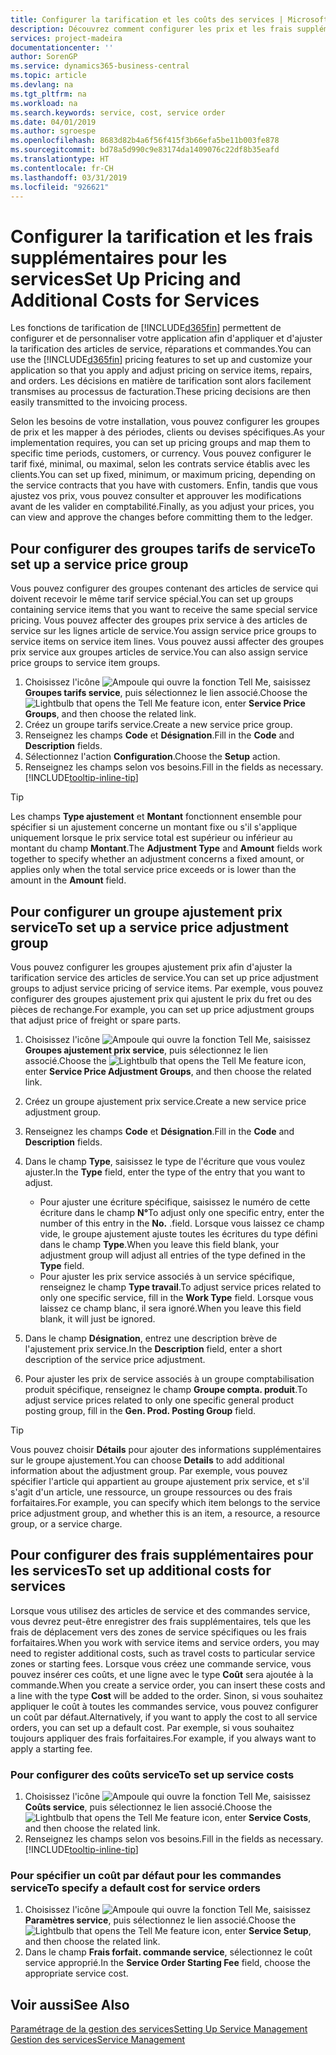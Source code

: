 ```yaml
---
title: Configurer la tarification et les coûts des services | Microsoft Docs
description: Découvrez comment configurer les prix et les frais supplémentaires des services.
services: project-madeira
documentationcenter: ''
author: SorenGP
ms.service: dynamics365-business-central
ms.topic: article
ms.devlang: na
ms.tgt_pltfrm: na
ms.workload: na
ms.search.keywords: service, cost, service order
ms.date: 04/01/2019
ms.author: sgroespe
ms.openlocfilehash: 8683d82b4a6f56f415f3b66efa5be11b003fe878
ms.sourcegitcommit: bd78a5d990c9e83174da1409076c22df8b35eafd
ms.translationtype: HT
ms.contentlocale: fr-CH
ms.lasthandoff: 03/31/2019
ms.locfileid: "926621"
---
```

# <a name="set-up-pricing-and-additional-costs-for-services"></a><span data-ttu-id="36da0-103">Configurer la tarification et les frais supplémentaires pour les services</span><span class="sxs-lookup"><span data-stu-id="36da0-103">Set Up Pricing and Additional Costs for Services</span></span>
<span data-ttu-id="36da0-104">Les fonctions de tarification de [!INCLUDE[d365fin](includes/d365fin_md.md)] permettent de configurer et de personnaliser votre application afin d'appliquer et d'ajuster la tarification des articles de service, réparations et commandes.</span><span class="sxs-lookup"><span data-stu-id="36da0-104">You can use the [!INCLUDE[d365fin](includes/d365fin_md.md)] pricing features to set up and customize your application so that you apply and adjust pricing on service items, repairs, and orders.</span></span> <span data-ttu-id="36da0-105">Les décisions en matière de tarification sont alors facilement transmises au processus de facturation.</span><span class="sxs-lookup"><span data-stu-id="36da0-105">These pricing decisions are then easily transmitted to the invoicing process.</span></span>  
  
<span data-ttu-id="36da0-106">Selon les besoins de votre installation, vous pouvez configurer les groupes de prix et les mapper à des périodes, clients ou devises spécifiques.</span><span class="sxs-lookup"><span data-stu-id="36da0-106">As your implementation requires, you can set up pricing groups and map them to specific time periods, customers, or currency.</span></span> <span data-ttu-id="36da0-107">Vous pouvez configurer le tarif fixé, minimal, ou maximal, selon les contrats service établis avec les clients.</span><span class="sxs-lookup"><span data-stu-id="36da0-107">You can set up fixed, minimum, or maximum pricing, depending on the service contracts that you have with customers.</span></span> <span data-ttu-id="36da0-108">Enfin, tandis que vous ajustez vos prix, vous pouvez consulter et approuver les modifications avant de les valider en comptabilité.</span><span class="sxs-lookup"><span data-stu-id="36da0-108">Finally, as you adjust your prices, you can view and approve the changes before committing them to the ledger.</span></span>  

## <a name="to-set-up-a-service-price-group"></a><span data-ttu-id="36da0-109">Pour configurer des groupes tarifs de service</span><span class="sxs-lookup"><span data-stu-id="36da0-109">To set up a service price group</span></span>
<span data-ttu-id="36da0-110">Vous pouvez configurer des groupes contenant des articles de service qui doivent recevoir le même tarif service spécial.</span><span class="sxs-lookup"><span data-stu-id="36da0-110">You can set up groups containing service items that you want to receive the same special service pricing.</span></span> <span data-ttu-id="36da0-111">Vous pouvez affecter des groupes prix service à des articles de service sur les lignes article de service.</span><span class="sxs-lookup"><span data-stu-id="36da0-111">You assign service price groups to service items on service item lines.</span></span> <span data-ttu-id="36da0-112">Vous pouvez aussi affecter des groupes prix service aux groupes articles de service.</span><span class="sxs-lookup"><span data-stu-id="36da0-112">You can also assign service price groups to service item groups.</span></span>  

1. <span data-ttu-id="36da0-113">Choisissez l'icône ![Ampoule qui ouvre la fonction Tell Me](media/ui-search/search_small.png "Dites-moi ce que vous voulez faire"), saisissez **Groupes tarifs service**, puis sélectionnez le lien associé.</span><span class="sxs-lookup"><span data-stu-id="36da0-113">Choose the ![Lightbulb that opens the Tell Me feature](media/ui-search/search_small.png "Tell me what you want to do") icon, enter **Service Price Groups**, and then choose the related link.</span></span>  
2. <span data-ttu-id="36da0-114">Créez un groupe tarifs service.</span><span class="sxs-lookup"><span data-stu-id="36da0-114">Create a new service price group.</span></span>  
3. <span data-ttu-id="36da0-115">Renseignez les champs **Code** et **Désignation**.</span><span class="sxs-lookup"><span data-stu-id="36da0-115">Fill in the **Code** and **Description** fields.</span></span>  
4. <span data-ttu-id="36da0-116">Sélectionnez l'action **Configuration**.</span><span class="sxs-lookup"><span data-stu-id="36da0-116">Choose the **Setup** action.</span></span>  
2. <span data-ttu-id="36da0-117">Renseignez les champs selon vos besoins.</span><span class="sxs-lookup"><span data-stu-id="36da0-117">Fill in the fields as necessary.</span></span> [!INCLUDE[tooltip-inline-tip](includes/tooltip-inline-tip_md.md)]  

 > [!Tip]
 > <span data-ttu-id="36da0-118">Les champs **Type ajustement** et **Montant** fonctionnent ensemble pour spécifier si un ajustement concerne un montant fixe ou s'il s'applique uniquement lorsque le prix service total est supérieur ou inférieur au montant du champ **Montant**.</span><span class="sxs-lookup"><span data-stu-id="36da0-118">The **Adjustment Type** and **Amount** fields work together to specify whether an adjustment concerns a fixed amount, or applies only when the total service price exceeds or is lower than the amount in the **Amount** field.</span></span>  

## <a name="to-set-up-a-service-price-adjustment-group"></a><span data-ttu-id="36da0-119">Pour configurer un groupe ajustement prix service</span><span class="sxs-lookup"><span data-stu-id="36da0-119">To set up a service price adjustment group</span></span>  
<span data-ttu-id="36da0-120">Vous pouvez configurer les groupes ajustement prix afin d'ajuster la tarification service des articles de service.</span><span class="sxs-lookup"><span data-stu-id="36da0-120">You can set up price adjustment groups to adjust service pricing of service items.</span></span> <span data-ttu-id="36da0-121">Par exemple, vous pouvez configurer des groupes ajustement prix qui ajustent le prix du fret ou des pièces de rechange.</span><span class="sxs-lookup"><span data-stu-id="36da0-121">For example, you can set up price adjustment groups that adjust price of freight or spare parts.</span></span>  
  
1. <span data-ttu-id="36da0-122">Choisissez l'icône ![Ampoule qui ouvre la fonction Tell Me](media/ui-search/search_small.png "Dites-moi ce que vous voulez faire"), saisissez **Groupes ajustement prix service**, puis sélectionnez le lien associé.</span><span class="sxs-lookup"><span data-stu-id="36da0-122">Choose the ![Lightbulb that opens the Tell Me feature](media/ui-search/search_small.png "Tell me what you want to do") icon, enter **Service Price Adjustment Groups**, and then choose the related link.</span></span>  
2. <span data-ttu-id="36da0-123">Créez un groupe ajustement prix service.</span><span class="sxs-lookup"><span data-stu-id="36da0-123">Create a new service price adjustment group.</span></span>  
3. <span data-ttu-id="36da0-124">Renseignez les champs **Code** et **Désignation**.</span><span class="sxs-lookup"><span data-stu-id="36da0-124">Fill in the **Code** and **Description** fields.</span></span>  
4. <span data-ttu-id="36da0-125">Dans le champ **Type**, saisissez le type de l'écriture que vous voulez ajuster.</span><span class="sxs-lookup"><span data-stu-id="36da0-125">In the **Type** field, enter the type of the entry that you want to adjust.</span></span>  
  
    * <span data-ttu-id="36da0-126">Pour ajuster une écriture spécifique, saisissez le numéro de cette écriture dans le champ **N°**</span><span class="sxs-lookup"><span data-stu-id="36da0-126">To adjust only one specific entry, enter the number of this entry in the **No.**</span></span> <span data-ttu-id="36da0-127">.</span><span class="sxs-lookup"><span data-stu-id="36da0-127">field.</span></span> <span data-ttu-id="36da0-128">Lorsque vous laissez ce champ vide, le groupe ajustement ajuste toutes les écritures du type défini dans le champ **Type**.</span><span class="sxs-lookup"><span data-stu-id="36da0-128">When you leave this field blank, your adjustment group will adjust all entries of the type defined in the **Type** field.</span></span>  
    * <span data-ttu-id="36da0-129">Pour ajuster les prix service associés à un service spécifique, renseignez le champ **Type travail**.</span><span class="sxs-lookup"><span data-stu-id="36da0-129">To adjust service prices related to only one specific service, fill in the **Work Type** field.</span></span> <span data-ttu-id="36da0-130">Lorsque vous laissez ce champ blanc, il sera ignoré.</span><span class="sxs-lookup"><span data-stu-id="36da0-130">When you leave this field blank, it will just be ignored.</span></span>  
  
5. <span data-ttu-id="36da0-131">Dans le champ **Désignation**, entrez une description brève de l'ajustement prix service.</span><span class="sxs-lookup"><span data-stu-id="36da0-131">In the **Description** field, enter a short description of the service price adjustment.</span></span>  
6. <span data-ttu-id="36da0-132">Pour ajuster les prix de service associés à un groupe comptabilisation produit spécifique, renseignez le champ **Groupe compta. produit**.</span><span class="sxs-lookup"><span data-stu-id="36da0-132">To adjust service prices related to only one specific general product posting group, fill in the **Gen. Prod. Posting Group** field.</span></span>

> [!Tip]
> <span data-ttu-id="36da0-133">Vous pouvez choisir **Détails** pour ajouter des informations supplémentaires sur le groupe ajustement.</span><span class="sxs-lookup"><span data-stu-id="36da0-133">You can choose **Details** to add additional information about the adjustment group.</span></span> <span data-ttu-id="36da0-134">Par exemple, vous pouvez spécifier l'article qui appartient au groupe ajustement prix service, et s'il s'agit d'un article, une ressource, un groupe ressources ou des frais forfaitaires.</span><span class="sxs-lookup"><span data-stu-id="36da0-134">For example, you can specify which item belongs to the service price adjustment group, and whether this is an item, a resource, a resource group, or a service charge.</span></span>  

## <a name="to-set-up-additional-costs-for-services"></a><span data-ttu-id="36da0-135">Pour configurer des frais supplémentaires pour les services</span><span class="sxs-lookup"><span data-stu-id="36da0-135">To set up additional costs for services</span></span>
<span data-ttu-id="36da0-136">Lorsque vous utilisez des articles de service et des commandes service, vous devrez peut-être enregistrer des frais supplémentaires, tels que les frais de déplacement vers des zones de service spécifiques ou les frais forfaitaires.</span><span class="sxs-lookup"><span data-stu-id="36da0-136">When you work with service items and service orders, you may need to register additional costs, such as travel costs to particular service zones or starting fees.</span></span> <span data-ttu-id="36da0-137">Lorsque vous créez une commande service, vous pouvez insérer ces coûts, et une ligne avec le type **Coût** sera ajoutée à la commande.</span><span class="sxs-lookup"><span data-stu-id="36da0-137">When you create a service order, you can insert these costs and a line with the type **Cost** will be added to the order.</span></span> <span data-ttu-id="36da0-138">Sinon, si vous souhaitez appliquer le coût à toutes les commandes service, vous pouvez configurer un coût par défaut.</span><span class="sxs-lookup"><span data-stu-id="36da0-138">Alternatively, if you want to apply the cost to all service orders, you can set up a default cost.</span></span> <span data-ttu-id="36da0-139">Par exemple, si vous souhaitez toujours appliquer des frais forfaitaires.</span><span class="sxs-lookup"><span data-stu-id="36da0-139">For example, if you always want to apply a starting fee.</span></span>
  
### <a name="to-set-up-service-costs"></a><span data-ttu-id="36da0-140">Pour configurer des coûts service</span><span class="sxs-lookup"><span data-stu-id="36da0-140">To set up service costs</span></span>
1. <span data-ttu-id="36da0-141">Choisissez l'icône ![Ampoule qui ouvre la fonction Tell Me](media/ui-search/search_small.png "Dites-moi ce que vous voulez faire"), saisissez **Coûts service**, puis sélectionnez le lien associé.</span><span class="sxs-lookup"><span data-stu-id="36da0-141">Choose the ![Lightbulb that opens the Tell Me feature](media/ui-search/search_small.png "Tell me what you want to do") icon, enter **Service Costs**, and then choose the related link.</span></span> 
2. <span data-ttu-id="36da0-142">Renseignez les champs selon vos besoins.</span><span class="sxs-lookup"><span data-stu-id="36da0-142">Fill in the fields as necessary.</span></span> [!INCLUDE[tooltip-inline-tip](includes/tooltip-inline-tip_md.md)]  

### <a name="to-specify-a-default-cost-for-service-orders"></a><span data-ttu-id="36da0-143">Pour spécifier un coût par défaut pour les commandes service</span><span class="sxs-lookup"><span data-stu-id="36da0-143">To specify a default cost for service orders</span></span>
1. <span data-ttu-id="36da0-144">Choisissez l'icône ![Ampoule qui ouvre la fonction Tell Me](media/ui-search/search_small.png "Dites-moi ce que vous voulez faire"), saisissez **Paramètres service**, puis sélectionnez le lien associé.</span><span class="sxs-lookup"><span data-stu-id="36da0-144">Choose the ![Lightbulb that opens the Tell Me feature](media/ui-search/search_small.png "Tell me what you want to do") icon, enter **Service Setup**, and then choose the related link.</span></span> 
2. <span data-ttu-id="36da0-145">Dans le champ **Frais forfait. commande service**, sélectionnez le coût service approprié.</span><span class="sxs-lookup"><span data-stu-id="36da0-145">In the **Service Order Starting Fee** field, choose the appropriate service cost.</span></span>

## <a name="see-also"></a><span data-ttu-id="36da0-146">Voir aussi</span><span class="sxs-lookup"><span data-stu-id="36da0-146">See Also</span></span>
[<span data-ttu-id="36da0-147">Paramétrage de la gestion des services</span><span class="sxs-lookup"><span data-stu-id="36da0-147">Setting Up Service Management</span></span>](service-setup-service.md)  
[<span data-ttu-id="36da0-148">Gestion des services</span><span class="sxs-lookup"><span data-stu-id="36da0-148">Service Management</span></span>](service-service.md)  
